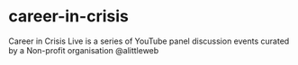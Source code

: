 # career-in-crisis
Career in Crisis Live is a series of YouTube panel discussion events curated by a Non-profit organisation @alittleweb
